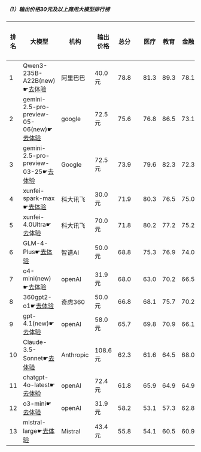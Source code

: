 ##### （1）输出价格30元及以上商用大模型排行榜
|排名|大模型|机构|输出价格|总分| |医疗|教育|金融|法律|行政公务|心理健康|推理与数学计算|语言与指令遵从|
|---|-----|---|-------|---|-|----|---|---|---|------|-------|-----------|------------|
|1|Qwen3-235B-A22B(new)☛[去体验](https://nonelinear.com/static/modelcompare.html?type=open-source)|阿里巴巴|40.0元|78.8| |        81.3|89.3|78.1|70.0|        90.0|58.2|        83.7|79.9|
|2|gemini-2.5-pro-preview-05-06(new)☛[去体验](https://nonelinear.com/static/modelcompare.html?type=proprietary)|google|72.5元|75.6| |        76.8|86.5|73.1|53.3|        90.0|56.2|        89.0|79.8|
|3|gemini-2.5-pro-preview-03-25☛[去体验](https://nonelinear.com/static/modelcompare.html?type=proprietary)|Google|72.5元|73.9| |        79.6|82.3|72.3|53.3|        90.0|46.1|        86.7|80.6|
|4|xunfei-spark-max☛[去体验](https://nonelinear.com/static/modelcompare.html?type=proprietary)|科大讯飞|30.0元|71.9| |        80.3|76.5|75.0|65.3|        70.4|71.5|        60.4|75.9|
|5|xunfei-4.0Ultra☛[去体验](https://nonelinear.com/static/modelcompare.html?type=proprietary)|科大讯飞|70.0元|71.8| |        80.2|77.2|75.2|64.0|        70.1|72.3|        60.0|75.7|
|6|GLM-4-Plus☛[去体验](https://nonelinear.com/static/modelcompare.html?type=proprietary)|智谱AI|50.0元|68.8| |        75.3|76.9|74.0|61.3|        73.0|59.0|        55.2|76.0|
|7|o4-mini(new)☛[去体验](https://nonelinear.com/static/modelcompare.html?type=proprietary)|openAI|31.9元|68.0| |        63.0|70.2|66.5|36.7|        90.0|45.0|        91.0|81.5|
|8|360gpt2-o1☛[去体验](https://nonelinear.com/static/modelcompare.html?type=proprietary)|奇虎360|50.0元|66.8| |        68.1|75.7|70.2|47.7|        70.4|66.1|        67.3|69.1|
|9|gpt-4.1(new)☛[去体验](https://nonelinear.com/static/modelcompare.html?type=proprietary)|openAI|58.0元|65.7| |        69.8|70.9|66.1|56.7|        60.0|53.8|        69.0|79.1|
|10|Claude-3.5-Sonnet☛[去体验](https://nonelinear.com/static/modelcompare.html?type=proprietary)|Anthropic|108.6元|62.3| |        61.6|64.5|68.0|50.9|        80.0|30.1|        63.6|79.9|
|11|chatgpt-4o-latest☛[去体验](https://nonelinear.com/static/modelcompare.html?type=proprietary)|openAI|72.4元|61.8| |        65.9|64.9|64.9|37.0|        57.1|64.5|        63.6|76.1|
|12|o3-mini☛[去体验](https://nonelinear.com/static/modelcompare.html?type=proprietary)|openAI|31.9元|58.2| |        53.1|57.3|62.8|30.3|        53.1|57.2|        82.2|69.5|
|13|mistral-large☛[去体验](https://nonelinear.com/static/modelcompare.html?type=proprietary)|Mistral|43.4元|55.8| |        54.1|60.5|60.9|32.6|        60.2|49.4|        58.4|70.5|
    
